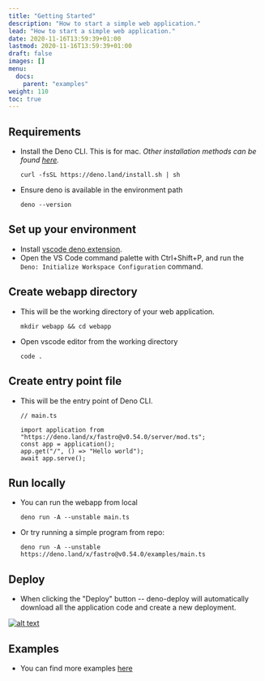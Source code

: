 ```yaml
---
title: "Getting Started"
description: "How to start a simple web application."
lead: "How to start a simple web application."
date: 2020-11-16T13:59:39+01:00
lastmod: 2020-11-16T13:59:39+01:00
draft: false
images: []
menu:
  docs:
    parent: "examples"
weight: 110
toc: true
---
```


## Requirements

- Install the Deno CLI. This is for mac. *Other installation methods can be found [here](https://deno.land/manual@main/getting_started/installation).*
  ```
  curl -fsSL https://deno.land/install.sh | sh
  ```
- Ensure deno is available in the environment path
  ```
  deno --version
  ```

## Set up your environment
- Install [vscode deno extension](https://marketplace.visualstudio.com/items?itemName=denoland.vscode-deno).
- Open the VS Code command palette with Ctrl+Shift+P, and run the `Deno: Initialize Workspace Configuration` command.

## Create webapp directory
- This will be the working directory of your web application.
  ```
  mkdir webapp && cd webapp
  ```
- Open vscode editor from the working directory
  ```
  code .
  ```

## Create entry point file
- This will be the entry point of Deno CLI.

  ```tsx
  // main.ts

  import application from "https://deno.land/x/fastro@v0.54.0/server/mod.ts";
  const app = application();
  app.get("/", () => "Hello world");
  await app.serve();

  ```

## Run locally
- You can run the webapp from local
  ```
  deno run -A --unstable main.ts
  ```

- Or try running a simple program from repo:
  ```
  deno run -A --unstable https://deno.land/x/fastro@v0.54.0/examples/main.ts
  ```

## Deploy

- When clicking the "Deploy" button -- deno-deploy will automatically download all the application code and create a new deployment. 

[![alt text](https://raw.githubusercontent.com/fastrodev/fastro/gh-pages/assets/img/deno-deploy-button.svg)](https://dash.deno.com/new?url=https://deno.land/x/fastro@v0.54.0/examples/main.ts)

## Examples
- You can find more examples [here](https://deno.land/x/fastro/examples)
